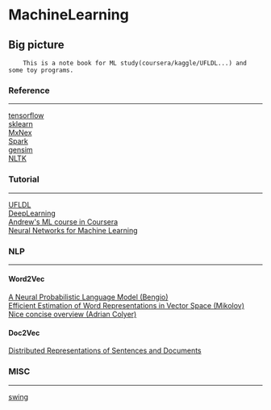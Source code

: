 MachineLearning
===============================

Big picture
------------------------------
		This is a note book for ML study(coursera/kaggle/UFLDL...) and some toy programs.

### Reference
------------------------------
[tensorflow](https://www.tensorflow.org/)<br/>
[sklearn](http://scikit-learn.org/stable/index.html)<br/>
[MxNex](http://mxnet.io/index.html)<br/>
[Spark](http://spark.apache.org/docs/latest/programming-guide.html)<br/>
[gensim](https://radimrehurek.com/gensim/)<br/>
[NLTK](https://github.com/nltk/nltk/wiki)<br/>

### Tutorial
------------------------------
[UFLDL](http://deeplearning.stanford.edu/wiki/index.php/UFLDL_Tutorial)<br/>
[DeepLearning](http://deeplearning.net/)<br/>
[Andrew's ML course in Coursera](https://www.coursera.org/learn/machine-learning/home/welcome)<br/>
[Neural Networks for Machine Learning](https://www.coursera.org/learn/neural-networks/home/welcome)<br/>

### NLP
------------------------------
#### Word2Vec
[A Neural Probabilistic Language Model (Bengio)](http://jmlr.org/papers/volume3/bengio03a/bengio03a.pdf)<br/>
[Efficient Estimation of Word Representations in Vector Space (Mikolov)](https://arxiv.org/pdf/1301.3781.pdf)<br/>
[Nice concise overview (Adrian Colyer)](https://blog.acolyer.org/2016/04/21/the-amazing-power-of-word-vectors/)<br/>
#### Doc2Vec
[Distributed Representations of Sentences and Documents](https://arxiv.org/pdf/1405.4053v2.pdf)<br/>

### MISC
------------------------------
[swing](http://www.swig.org/Doc1.3/Python.html)<br/>
